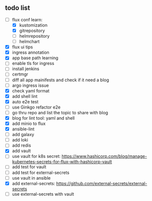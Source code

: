 ## todo list

- [ ] flux conf learn:
  - [x] kustomization
  - [x] gitrepository
  - [ ] helmrepository
  - [ ] helmchart
- [x] flux ui tips
- [x] ingress annotation
- [x] app base path learning
- [ ] enable tls for ingress
- [ ] install jenkins
- [ ] certmgr
- [ ] diff all app mainifests and check if it need a blog
- [ ] argo ingress issue
- [x] check yaml format
- [x] add shell lint
- [x] auto e2e test
- [ ] use Ginkgo refactor e2e
- [ ] go thru repo and list the topic to share with blog
- [x] blog for lint tool: yaml and shell
- [x] add minio to flux
- [x] ansible-lint
- [ ] add galaxy
- [ ] add loki
- [ ] add redis
- [x] add vault
- [ ] use vault for k8s secret: https://www.hashicorp.com/blog/manage-kubernetes-secrets-for-flux-with-hashicorp-vault
- [ ] add test for vault
- [ ] add test for external-secrets
- [ ] use vault in ansible
- [x] add external-secrets: https://github.com/external-secrets/external-secrets
- [ ] use external-secrets with vault

